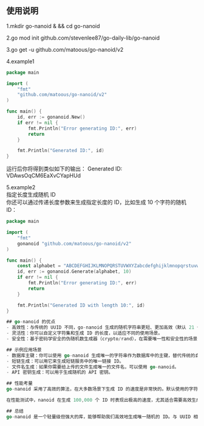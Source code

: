 ## 使用说明

1.mkdir go-nanoid & && cd go-nanoid  

2.go mod init github.com/stevenlee87/go-daily-lib/go-nanoid

3.go get -u github.com/matoous/go-nanoid/v2

4.example1
```go
package main

import (
    "fmt"
    "github.com/matoous/go-nanoid/v2"
)

func main() {
    id, err := gonanoid.New()
    if err != nil {
        fmt.Println("Error generating ID:", err)
        return
    }

    fmt.Println("Generated ID:", id)
}
```

运行后你将得到类似如下的输出：
Generated ID: VDAwsOqCM6EaXvCYapHUd

5.example2  
指定长度生成随机 ID  
你还可以通过传递长度参数来生成指定长度的 ID，比如生成 10 个字符的随机 ID：
```go
package main

import (
	"fmt"
	gonanoid "github.com/matoous/go-nanoid/v2"
)

func main() {
	const alphabet = "ABCDEFGHIJKLMNOPQRSTUVWXYZabcdefghijklmnopqrstuvwxyz0123456789" // 自定义字母表
	id, err := gonanoid.Generate(alphabet, 10)
	if err != nil {
		fmt.Println("Error generating ID:", err)
		return
	}

	fmt.Println("Generated ID with length 10:", id)
}

## go-nanoid 的优点
- 高效性：与传统的 UUID 不同，go-nanoid 生成的随机字符串更短、更加高效（默认 21 个字符），但仍然具有唯一性。
- 灵活性：你可以自定义字符集和生成 ID 的长度，以适应不同的使用场景。
- 安全性：基于密码学安全的伪随机数生成器（crypto/rand），在需要唯一性和安全性的场景中非常适用。

## 示例应用场景
- 数据库主键：你可以使用 go-nanoid 生成唯一的字符串作为数据库中的主键，替代传统的自增 ID。
- 短链生成：可以用它来生成短链服务中的唯一链接 ID。
- 文件名生成：如果你需要给上传的文件生成唯一的文件名，可以使用 go-nanoid。
- API 密钥生成：可以用于生成随机的 API 密钥。

## 性能考量
go-nanoid 采用了高效的算法，在大多数场景下生成 ID 的速度是非常快的。默认使用的字符集包含大小写字母和数字，生成的 21 字符长度的随机 ID 足够保证在海量数据下的唯一性。

在性能测试中，nanoid 在生成 100,000 个 ID 时表现出极高的速度，尤其适合需要高效生成唯一标识符的场景。

## 总结
go-nanoid 是一个轻量级但强大的库，能够帮助我们高效地生成唯一随机的 ID。与 UUID 相比，nanoid 的 ID 更短，且足够安全，适合用于多种场景，比如数据库主键、文件名、短链和 API 密钥等。通过灵活的 API，我们可以轻松定制生成的 ID 字符集和长度，从而满足不同的需求。


```